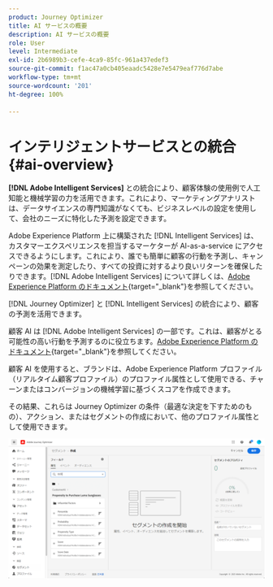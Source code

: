 ```yaml
---
product: Journey Optimizer
title: AI サービスの概要
description: AI サービスの概要
role: User
level: Intermediate
exl-id: 2b6989b3-cefe-4ca9-85fc-961a437edef3
source-git-commit: f1ac47a0cb405eaadc5428e7e5479eaf776d7abe
workflow-type: tm+mt
source-wordcount: '201'
ht-degree: 100%

---
```


# インテリジェントサービスとの統合 {#ai-overview}

**[!DNL Adobe Intelligent Services]** との統合により、顧客体験の使用例で人工知能と機械学習の力を活用できます。これにより、マーケティングアナリストは、データサイエンスの専門知識がなくても、ビジネスレベルの設定を使用して、会社のニーズに特化した予測を設定できます。

Adobe Experience Platform 上に構築された [!DNL Intelligent Services] は、カスタマーエクスペリエンスを担当するマーケターが AI-as-a-service にアクセスできるようにします。これにより、誰でも簡単に顧客の行動を予測し、キャンペーンの効果を測定したり、すべての投資に対するより良いリターンを確保したりできます。[!DNL Adobe Intelligent Services] について詳しくは、[Adobe Experience Platform のドキュメント](https://experienceleague.adobe.com/docs/experience-platform/intelligent-services/home.html?lang=ja){target=&quot;_blank&quot;}を参照してください。

[!DNL Journey Optimizer] と [!DNL Intelligent Services] の統合により、顧客の予測を活用できます。

顧客 AI は [!DNL Adobe Intelligent Services] の一部です。これは、顧客がとる可能性の高い行動を予測するのに役立ちます。[Adobe Experience Platform のドキュメント](https://experienceleague.adobe.com/docs/experience-platform/intelligent-services/customer-ai/overview.html?lang=ja){target=&quot;_blank&quot;}を参照してください。

顧客 AI を使用すると、ブランドは、Adobe Experience Platform プロファイル（リアルタイム顧客プロファイル）のプロファイル属性として使用できる、チャーンまたはコンバージョンの機械学習に基づくスコアを作成できます。

その結果、これらは Journey Optimizer の条件（最適な決定を下すためのもの）、アクション、またはセグメントの作成において、他のプロファイル属性として使用できます。

![](assets/customer-ai.png)


